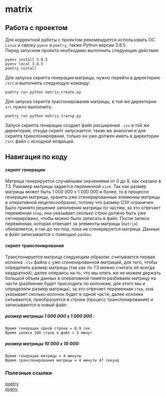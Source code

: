# matrix

## Работа с проектом
Для корректной работы с проектом рекомендуется использовать ОС `Linux` и связку `pyenv` и `poetry`, также Python версии 3.8.5 .    
Перед запуском проекта необходимо выполнить следующие действия:
```
pyenv install 3.8.5
pyenv local 3.8.5
poetry install 
``` 

Для запуска скрипта генерации матрицы, нужно перейти в директорию `/src` и выполнить следующую команду:
```
poetry run python matrix_create.py
```
Для запуска скрипта траспонирования матрицы, в той же директории `src` нужно выполнить:
```
poetry run python matrix_transp.py
```

Запуск скрипта генерации создает файл расширения `.csv` в той же директории, откуда скрипт запускается. такая же аналогия и для скрипта транспонирования, только он уже должен иметь в директории `/src` файл с исходной мтарицей.


## Навигация по коду

#### скрипт генерации 
Матрица генерируется случайными значениями от 0 до 9, как сказано в ТЗ. Рамзмер матрицы задается переменной `size`. Так как размер матрицы может быть 1 000 000 x 1 000 000 и более, то в процессе генерации матрицы, хранить уже сгенерированные элемениы матрицы в оперативной нецелесообразно, потому что размер ОЗУ ограничен. Было принято решение заполнения матрицы по частям, за это отвечает переменная `step`, она указывает сколько строк должно быть уже сегнерировано, чтобы можно было записать в файл. После записи переменная, которая отвечает за элементы матрицы (`matrix`) обновляется, и так до тех пор, пока не сгенерируется матрица. Данные в файл записывается с помощью `pandas`.

#### скрипт транспонирования
Транспонируется матрица следующим образом: считывается первая колонка `.csv` файла с уже сгененированной матрицей, для того, чтобы определить размер матрицы (так как по ТЗ можно считать её всегда квадратной); далее опираясь на то, что мы опять же не можем держать большой объем данных в оперативной памяти разбиваем матрицу на части (разбиение будет присходить по колонкам, для этого мы и определяли размер матрицы), за это отвечает переменная `step`, она указывает сколько колонок будет в одной части, далее колонки ситываются, преобразуется в строки (процесс транспонирования) и записываются в новый файл .

##### размер матрицы 1 000 000 x 1 000 000 :  
```
Время генерации одной строки = 0.9 сек   
Время записи 100 строк в файл = 5 минут   
```

##### размер матрицы 10 000 x 10 000:   
```
Время генерации матрицы = 4 минуты  
Время транспонирования матрицы = 4 минуты 47 секунд   
```

### Полезные ссылки 
[poetry](https://github.com/python-poetry/poetry)  
[pyenv](https://github.com/pyenv/pyenv)